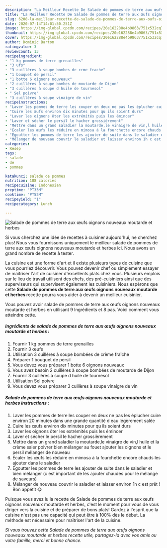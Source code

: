 ```yaml
---
description: "La Meilleur Recette De Salade de pommes de terre aux œufs oignons nouveaux moutarde et herbes"
title: "La Meilleur Recette De Salade de pommes de terre aux œufs oignons nouveaux moutarde et herbes"
slug: 6208-la-meilleur-recette-de-salade-de-pommes-de-terre-aux-oufs-oignons-nouveaux-moutarde-et-herbes
date: 2020-07-14T14:01:50.251Z
image: https://img-global.cpcdn.com/recipes/20e162288e4b9863/751x532cq70/salade-de-pommes-de-terre-aux-oeufs-oignons-nouveaux-moutarde-et-herbes-photo-principale-de-la-recette.jpg
thumbnail: https://img-global.cpcdn.com/recipes/20e162288e4b9863/751x532cq70/salade-de-pommes-de-terre-aux-oeufs-oignons-nouveaux-moutarde-et-herbes-photo-principale-de-la-recette.jpg
cover: https://img-global.cpcdn.com/recipes/20e162288e4b9863/751x532cq70/salade-de-pommes-de-terre-aux-oeufs-oignons-nouveaux-moutarde-et-herbes-photo-principale-de-la-recette.jpg
author: Dominic Barton
ratingvalue: 3
reviewcount: 13
recipeingredient:
- "1 kg pommes de terre grenailles"
- "3 ufs"
- "3 cuillères à soupe bombes de crme frache"
- "1 bouquet de persil"
- "1 botte 6 oignons nouveaux"
- "2 cuillères à soupe bombes de moutarde de Dijon"
- "3 cuillères à soupe d huile de tournesol"
- " Sel poivre"
- "3 cuillères à soupe vinaigre de vin"
recipeinstructions:
- "Laver les pommes de terre les couper en deux ne pas les éplucher cuire environ 20 minutes dans une grande quantité d eau légèrement salée"
- "Cuire les œufs environ dix minutes pour qu ils soient durs"
- "Laver les oignons ôter les extrémités puis les émincer"
- "Laver et sécher le persil le hacher grossièrement"
- "Mettre dans un grand saladier la moutarde,le vinaigre de vin,l huile et la crème saler poivrer bien mélanger au fouet ajouter les oignons et le persil mélanger de nouveau"
- "Écaler les œufs les réduire en mimosa à la fourchette encore chauds les ajouter dans le saladier"
- "Égoutter les pommes de terre les ajouter de suite dans le saladier et bien mélanger (c est important de les ajouter chaudes pour le mélange de saveurs)"
- "Mélanger de nouveau couvrir le saladier et laisser environ 1h c est prêt ! Bon appétit 😋"
categories:
- Resep
tags:
- salade
- de
- pommes

katakunci: salade de pommes 
nutrition: 108 calories
recipecuisine: Indonesian
preptime: "PT33M"
cooktime: "PT52M"
recipeyield: "1"
recipecategory: Lunch

---
```



![Salade de pommes de terre aux œufs oignons nouveaux moutarde et herbes](https://img-global.cpcdn.com/recipes/20e162288e4b9863/751x532cq70/salade-de-pommes-de-terre-aux-oeufs-oignons-nouveaux-moutarde-et-herbes-photo-principale-de-la-recette.jpg)

Si vous cherchez une idée de recettes à cuisiner aujourd'hui, ne cherchez plus! Nous vous fournissons uniquement le meilleur salade de pommes de terre aux œufs oignons nouveaux moutarde et herbes ici. Nous avons un grand nombre de recette à tester.

La cuisine est une forme d'art et il existe plusieurs types de cuisine que vous pourriez découvrir. Vous pouvez devenir chef ou simplement essayer de maîtriser l'art de cuisiner d'excellents plats chez vous. Plusieurs emplois sur le lieu de travail utilisent des chefs, des pré-cuisiniers ainsi que des superviseurs qui supervisent également les cuisiniers. Nous espérons que cette <strong> Salade de pommes de terre aux œufs oignons nouveaux moutarde et herbes </strong> recette pourra vous aider à devenir un meilleur cuisinier.

<!--inarticleads1-->

Vous pouvez avoir salade de pommes de terre aux œufs oignons nouveaux moutarde et herbes en utilisant 9 Ingrédients et 8 pas. Voici comment vous atteindre cette.

##### Ingrédients de salade de pommes de terre aux œufs oignons nouveaux moutarde et herbes :

1. Fournir 1 kg pommes de terre grenailles
1. Fournir 3 œufs
1. Utilisation 3 cuillères à soupe bombées de crème fraîche
1. Préparer 1 bouquet de persil
1. Vous devez vous préparer 1 botte 6 oignons nouveaux
1. Vous avez besoin 2 cuillères à soupe bombées de moutarde de Dijon
1. Fournir 3 cuillères à soupe d huile de tournesol
1. Utilisation  Sel poivre
1. Vous devez vous préparer 3 cuillères à soupe vinaigre de vin




<!--inarticleads2-->

##### Salade de pommes de terre aux œufs oignons nouveaux moutarde et herbes instructions :

1. Laver les pommes de terre les couper en deux ne pas les éplucher cuire environ 20 minutes dans une grande quantité d eau légèrement salée
1. Cuire les œufs environ dix minutes pour qu ils soient durs
1. Laver les oignons ôter les extrémités puis les émincer
1. Laver et sécher le persil le hacher grossièrement
1. Mettre dans un grand saladier la moutarde,le vinaigre de vin,l huile et la crème saler poivrer bien mélanger au fouet ajouter les oignons et le persil mélanger de nouveau
1. Écaler les œufs les réduire en mimosa à la fourchette encore chauds les ajouter dans le saladier
1. Égoutter les pommes de terre les ajouter de suite dans le saladier et bien mélanger (c est important de les ajouter chaudes pour le mélange de saveurs)
1. Mélanger de nouveau couvrir le saladier et laisser environ 1h c est prêt ! Bon appétit 😋




<!--inarticleads1-->

<p>
Puisque vous avez lu la recette de Salade de pommes de terre aux œufs oignons nouveaux moutarde et herbes, c'est le moment pour vous de vous diriger vers la cuisine et de préparer de bons plats! Gardez à l'esprit que la cuisine n'est pas une capacité qui peut être à 100% dès le début. La méthode est nécessaire pour maîtriser l'art de la cuisine.
</p>

<p>
<i>Si vous trouvez cette Salade de pommes de terre aux œufs oignons nouveaux moutarde et herbes recette utile, partagez-la avec vos amis ou votre famille, merci et bonne chance.</i>
</p>

